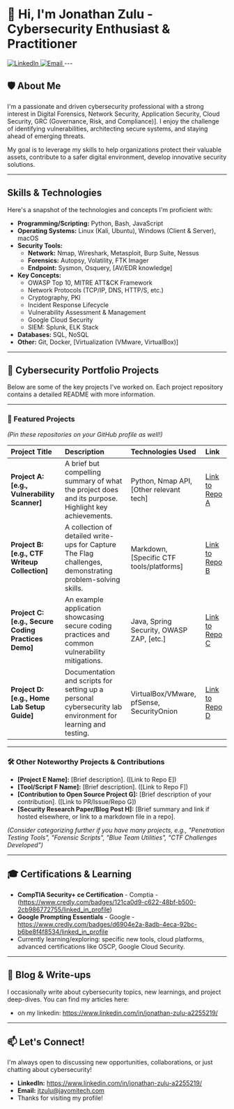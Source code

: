 # 👋 Hi, I'm Jonathan Zulu - Cybersecurity Enthusiast & Practitioner

<a href="https://www.linkedin.com/in/your-linkedin-profile/">
    <img src="https://img.shields.io/badge/LinkedIn-0077B5?style=for-the-badge&logo=linkedin&logoColor=white" alt="LinkedIn"/>
</a>
<a href="mailto:your.email@example.com">
    <img src="https://img.shields.io/badge/Email-D14836?style=for-the-badge&logo=gmail&logoColor=white" alt="Email"/>
</a>
---

## 🛡️ About Me

I'm a passionate and driven cybersecurity professional with a strong interest in Digital Forensics, Network Security, Application Security, Cloud Security, GRC (Governance, Risk, and Compliance)]. 
I enjoy the challenge of identifying vulnerabilities, architecting secure systems, and staying ahead of emerging threats.

My goal is to leverage my skills to help organizations protect their valuable assets, contribute to a safer digital environment, develop innovative security solutions.

---

##  Skills & Technologies

Here's a snapshot of the technologies and concepts I'm proficient with:

* **Programming/Scripting:** Python, Bash, JavaScript
* **Operating Systems:** Linux (Kali, Ubuntu), Windows (Client & Server), macOS
* **Security Tools:**
    * **Network:** Nmap, Wireshark, Metasploit, Burp Suite, Nessus
    * **Forensics:** Autopsy, Volatility, FTK Imager
    * **Endpoint:** Sysmon, Osquery, [AV/EDR knowledge]
* **Key Concepts:**
    * OWASP Top 10, MITRE ATT&CK Framework
    * Network Protocols (TCP/IP, DNS, HTTP/S, etc.)
    * Cryptography, PKI
    * Incident Response Lifecycle
    * Vulnerability Assessment & Management
    * Google Cloud Security 
    * SIEM: Splunk, ELK Stack
* **Databases:** SQL, NoSQL
* **Other:** Git, Docker, [Virtualization (VMware, VirtualBox)]

---

## 🚀 Cybersecurity Portfolio Projects

Below are some of the key projects I've worked on. Each project repository contains a detailed README with more information.

---
### 📌 Featured Projects

*(Pin these repositories on your GitHub profile as well!)*

| Project Title                                   | Description                                                                                               | Technologies Used                           | Link                                        |
| :---------------------------------------------- | :-------------------------------------------------------------------------------------------------------- | :------------------------------------------ | :------------------------------------------ |
| **Project A: [e.g., Vulnerability Scanner]** | A brief but compelling summary of what the project does and its purpose. Highlight key achievements.        | Python, Nmap API, [Other relevant tech]     | [Link to Repo A](./link-to-your-repo-A)     |
| **Project B: [e.g., CTF Writeup Collection]** | A collection of detailed write-ups for Capture The Flag challenges, demonstrating problem-solving skills. | Markdown, [Specific CTF tools/platforms]    | [Link to Repo B](./link-to-your-repo-B)     |
| **Project C: [e.g., Secure Coding Practices Demo]**| An example application showcasing secure coding practices and common vulnerability mitigations.             | Java, Spring Security, OWASP ZAP, [etc.]    | [Link to Repo C](./link-to-your-repo-C)     |
| **Project D: [e.g., Home Lab Setup Guide]** | Documentation and scripts for setting up a personal cybersecurity lab environment for learning and testing. | VirtualBox/VMware, pfSense, SecurityOnion | [Link to Repo D](./link-to-your-repo-D)     |

---
### 🛠️ Other Noteworthy Projects & Contributions

* **[Project E Name]:** [Brief description]. ([Link to Repo E])
* **[Tool/Script F Name]:** [Brief description]. ([Link to Repo F])
* **[Contribution to Open Source Project G]:** [Brief description of your contribution]. ([Link to PR/Issue/Repo G])
* **[Security Research Paper/Blog Post H]:** [Brief summary and link if hosted elsewhere, or link to a markdown file in a repo].

*(Consider categorizing further if you have many projects, e.g., "Penetration Testing Tools", "Forensic Scripts", "Blue Team Utilities", "CTF Challenges Developed")*

---

## 🎓 Certifications & Learning

* **CompTIA Security+ ce Certification** - Comptia - (https://www.credly.com/badges/121ca0d9-c622-48bf-b500-2cb986772755/linked_in_profile)
* **Google Prompting Essentials** - Google - https://www.credly.com/badges/d6904e2a-8adb-4eca-92bc-b6be8f4f8534/linked_in_profile
* Currently learning/exploring: specific new tools, cloud platforms, advanced certifications like OSCP, Google Cloud Security.

---

## 📝 Blog & Write-ups

I occasionally write about cybersecurity topics, new learnings, and project deep-dives. You can find my articles here:
* on my linkedin: https://www.linkedin.com/in/jonathan-zulu-a2255219/

---

## 📫 Let's Connect!

I'm always open to discussing new opportunities, collaborations, or just chatting about cybersecurity!

* **LinkedIn:** https://www.linkedin.com/in/jonathan-zulu-a2255219/
* **Email:** jtzulu@jayomitech.com
* Thanks for visiting my profile!
